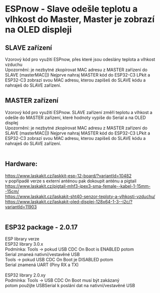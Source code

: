 # ESPnow - Slave odešle teplotu a vlhkost do Master, Master je zobrazí na OLED displeji

## SLAVE zařízení </br>
Vzorový kód pro využití ESPnow, přes které jsou odeslány teplota a vlhkost vzduchu</br>
Upozornění: je nezbytné zkopírovat MAC adresu z MASTER zařízení do SLAVE (masterMAC[])
Nejprve nahraj MASTER kód do ESP32-C3 LPkit a ESP32-C3 zobrazí svou MAC adresu,
kterou zapíšeš do SLAVE kódu a nahraješ do SLAVE zařízení.
</br>
## MASTER zařízení</br>
Vzorový kód pro využití ESPnow. SLAVE zařízení změří teplotu a vlhkost a odešle
do MASTER zařízení, které hodnoty vypíše do Serial a na OLED displej</br>
Upozornění: je nezbytné zkopírovat MAC adresu z MASTER zařízení do SLAVE (masterMAC[])
Nejprve nahraj MASTER kód do ESP32-C3 LPkit a ESP32-C3 zobrazí svou MAC adresu,
kterou zapíšeš do SLAVE kódu a nahraješ do SLAVE zařízení.</br>
</br>
## Hardware:</br>
https://www.laskakit.cz/laskkit-esp-12-board/?variantId=10482</br>
v popřípadě verze s externí anténou pak dokoupit anténu a pigtail</br>
https://www.laskakit.cz/pigtail-mhf3-ipex3-sma-female--kabel-1-15mm--15cm/</br>
https://www.laskakit.cz/laskakit-sht40-senzor-teploty-a-vlhkosti-vzduchu/</br>
https://www.laskakit.cz/laskakit-oled-displej-128x64-1-3--i2c/?variantId=11903</br>
</br>
## ESP32 package - 2.0.17 </br>
ESP library verze</br>
ESP32 library 3.0.x</br>
Podmínka: Tools -> pokud USB CDC On Boot is ENABLED potom</br>
Serial zmaneá nativní/vestavěné USB</br>
Tools -> pokud USB CDC On Boot je DISABLED potom</br>
Serial znamená UART (Piny RX a TX)</br>
</br>
ESP32 library 2.0.xy</br>
Podmínka: Tools -> USB CDC On Boot musí být zakázaný</br>
potom použijte USBSerial k poslání dat na nativní/vestavěné USB </br>
